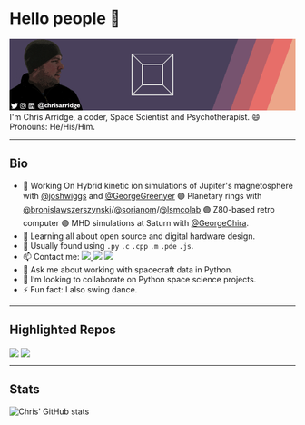# Hello people 👋  
<img src="assets/top.gif"/>
I'm Chris Arridge, a coder, Space Scientist and Psychotherapist. 😄 Pronouns: He/His/Him.
<hr/>

## Bio
* 🔭 Working On Hybrid kinetic ion simulations of Jupiter's magnetosphere with [@joshwiggs](https://github.com/joshwiggs) and [@GeorgeGreenyer](https://github.com/GeorgeGreenyer) :purple_circle: Planetary rings with [@bronislawszerszynski](https://github.com/bronislawszerszynski)/[@sorianom](https://github.com/sorianom)/[@lsmcolab](https://github.com/lsmcolab/) :purple_circle: Z80-based retro computer  :purple_circle: MHD simulations at Saturn with [@GeorgeChira](https://github.com/GeorgeChira).
* 🌱 Learning all about open source and digital hardware design.
* :hammer: Usually found using ``.py`` ``.c`` ``.cpp`` ``.m`` ``.pde`` ``.js``.
* 📫 Contact me: <a href="http://www.twitter.com/chrisarridge"><img src="https://img.shields.io/badge/Twitter-1DA1F2?style=for-the-badge&logo=twitter&logoColor=white" height=24/> <a href="http://www.instagram.com/chrisarridge"><img src="https://img.shields.io/badge/Instagram-E4405F?style=for-the-badge&logo=instagram&logoColor=white" height=24/></a></a> <a href="http://www.linkedin.com/in/chrisarridge"><img src="https://img.shields.io/badge/LinkedIn-0077B5?style=for-the-badge&logo=linkedin&logoColor=white" height=24/></a>
* 💬 Ask me about working with spacecraft data in Python.
* 👯 I’m looking to collaborate on Python space science projects.
* ⚡ Fun fact: I also swing dance.

<hr/>

## Highlighted Repos
<a href="https://github.com/chrisarridge/Ikuchi"><img align="center" src="https://github-readme-stats.vercel.app/api/pin/?username=chrisarridge&repo=Ikuchi&theme=merko"/></a>
<a href="https://github.com/chrisarridge/Zool"><img align="center" src="https://github-readme-stats.vercel.app/api/pin/?username=chrisarridge&repo=Zool&theme=merko"/></a>

<hr/>

## Stats
![Chris' GitHub stats](https://github-readme-stats.vercel.app/api?username=chrisarridge&show_icons=true&theme=merko&count_private=true)
